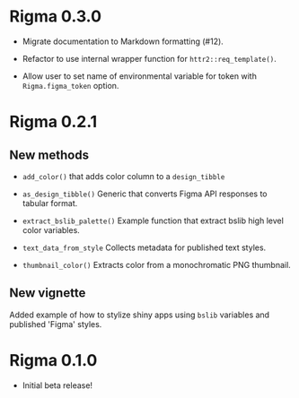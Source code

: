 # Rigma 0.3.0

* Migrate documentation to Markdown formatting (#12).

* Refactor to use internal wrapper function for `httr2::req_template()`.

* Allow user to set name of environmental variable for token with `Rigma.figma_token` option.

# Rigma 0.2.1

## New methods

* `add_color()` that adds color column to a `design_tibble`

* `as_design_tibble()` Generic that converts Figma API responses to tabular
format.

* `extract_bslib_palette()` Example function that extract bslib high level color
variables.

* `text_data_from_style` Collects metadata for published text styles.

* `thumbnail_color()` Extracts color from a monochromatic PNG thumbnail.

## New vignette 

Added example of how to stylize shiny apps using `bslib` variables and published
'Figma' styles.

# Rigma 0.1.0

* Initial beta release!


